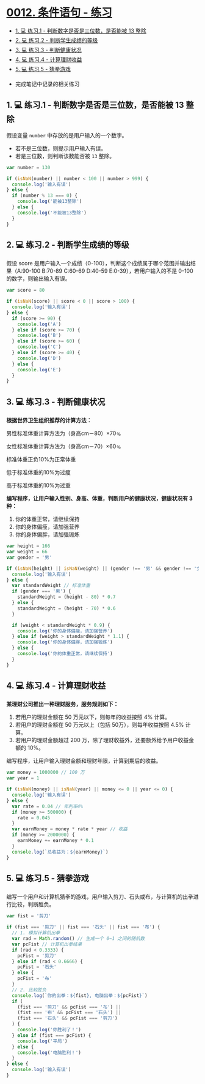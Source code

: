 # [0012. 条件语句 - 练习](https://github.com/Tdahuyou/html-css-js/tree/main/0012.%20%E6%9D%A1%E4%BB%B6%E8%AF%AD%E5%8F%A5%20-%20%E7%BB%83%E4%B9%A0)

<!-- region:toc -->
- [1. 💻 练习.1 - 判断数字是否是三位数，是否能被 13 整除](#1--练习1---判断数字是否是三位数是否能被-13-整除)
- [2. 💻 练习.2 - 判断学生成绩的等级](#2--练习2---判断学生成绩的等级)
- [3. 💻 练习.3 - 判断健康状况](#3--练习3---判断健康状况)
- [4. 💻 练习.4 - 计算理财收益](#4--练习4---计算理财收益)
- [5. 💻 练习.5 - 猜拳游戏](#5--练习5---猜拳游戏)
<!-- endregion:toc -->
- 完成笔记中记录的相关练习

## 1. 💻 练习.1 - 判断数字是否是三位数，是否能被 13 整除

假设变量 `number` 中存放的是用户输入的一个数字。

- 若不是三位数，则提示用户输入有误。
- 若是三位数，则判断该数能否被 `13` 整除。

```javascript
var number = 130

if (isNaN(number) || number < 100 || number > 999) {
  console.log('输入有误')
} else {
  if (number % 13 === 0) {
    console.log('能被13整除')
  } else {
    console.log('不能被13整除')
  }
}
```

## 2. 💻 练习.2 - 判断学生成绩的等级

假设 score 是用户输入一个成绩（0-100），判断这个成绩属于哪个范围并输出结果（A:90-100 B:70-89 C:60-69 D:40-59 E:0-39），若用户输入的不是 0-100 的数字，则输出输入有误。

```javascript
var score = 80

if (isNaN(score) || score < 0 || score > 100) {
  console.log('输入有误')
} else {
  if (score >= 90) {
    console.log('A')
  } else if (score >= 70) {
    console.log('B')
  } else if (score >= 60) {
    console.log('C')
  } else if (score >= 40) {
    console.log('D')
  } else {
    console.log('E')
  }
}
```

## 3. 💻 练习.3 - 判断健康状况

**根据世界卫生组织推荐的计算方法：**

男性标准体重计算方法为（身高cm－80）×70﹪

女性标准体重计算方法为（身高cm－70）×60﹪

标准体重正负10%为正常体重

低于标准体重的10%为过瘦

高于标准体重的10%为过重

**编写程序，让用户输入性别、身高、体重，判断用户的健康状况，健康状况有 3 种：**

1. 你的体重正常，请继续保持
2. 你的身体偏瘦，请加强营养
3. 你的身体偏胖，请加强锻炼

```javascript
var height = 166
var weight = 66
var gender = '男'

if (isNaN(height) || isNaN(weight) || (gender !== '男' && gender !== '女')) {
  console.log('输入有误')
} else {
  var standardWeight // 标准体重
  if (gender === '男') {
    standardWeight = (height - 80) * 0.7
  } else {
    standardWeight = (height - 70) * 0.6
  }

  if (weight < standardWeight * 0.9) {
    console.log('你的身体偏瘦，请加强营养')
  } else if (weight > standardWeight * 1.1) {
    console.log('你的身体偏胖，请加强锻炼')
  } else {
    console.log('你的体重正常，请继续保持')
  }
}
```

## 4. 💻 练习.4 - 计算理财收益

**某理财公司推出一种理财服务，服务规则如下：**

1. 若用户的理财金额在 50 万元以下，则每年的收益按照 4% 计算。
2. 若用户的理财金额在 50 万元以上（包括 50万），则每年收益按照 4.5% 计算。
3. 若用户的理财金额超过 200 万，除了理财收益外，还要额外给予用户收益金额的 10%。

编写程序，让用户输入理财金额和理财年限，计算到期后的收益。

```javascript
var money = 1000000 // 100 万
var year = 1

if (isNaN(money) || isNaN(year) || money <= 0 || year <= 0) {
  console.log('输入有误')
} else {
  var rate = 0.04 // 年利率4%
  if (money >= 500000) {
    rate = 0.045
  }
  var earnMoney = money * rate * year // 收益
  if (money >= 2000000) {
    earnMoney += earnMoney * 0.1
  }
  console.log(`总收益为：${earnMoney}`)
}
```

## 5. 💻 练习.5 - 猜拳游戏

编写一个用户和计算机猜拳的游戏，用户输入剪刀、石头或布，与计算机的出拳进行比较，判断胜负。

```javascript
var fist = '剪刀'

if (fist === '剪刀' || fist === '石头' || fist === '布') {
  // 1. 模拟计算机出拳
  var rad = Math.random() // 生成一个 0~1 之间的随机数
  var pcFist // 计算机出拳结果
  if (rad < 0.3333) {
    pcFist = '剪刀'
  } else if (rad < 0.6666) {
    pcFist = '石头'
  } else {
    pcFist = '布'
  }
  // 2. 比较胜负
  console.log(`你的出拳：${fist}, 电脑出拳：${pcFist}`)
  if (
    (fist === '剪刀' && pcFist === '布') ||
    (fist === '布' && pcFist === '石头') ||
    (fist === '石头' && pcFist === '剪刀')
  ) {
    console.log('你胜利了！')
  } else if (fist === pcFist) {
    console.log('平局')
  } else {
    console.log('电脑胜利！')
  }
} else {
  console.log('输入有误')
}
```
